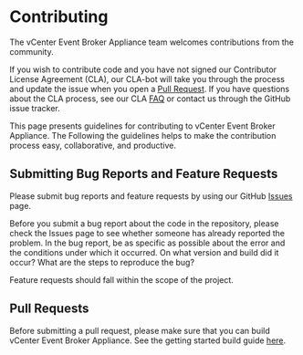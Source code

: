 # Contributing

The vCenter Event Broker Appliance team welcomes contributions from the community.

If you wish to contribute code and you have not signed our Contributor License Agreement (CLA), our CLA-bot will take you through the process and update the issue when you open a [Pull Request](https://help.github.com/articles/creating-a-pull-request). If you have questions about the CLA process, see our CLA [FAQ](https://cla.vmware.com/faq) or contact us through the GitHub issue tracker.

This page presents guidelines for contributing to vCenter Event Broker Appliance. The Following the guidelines helps to make the contribution process easy, collaborative, and productive.

## Submitting Bug Reports and Feature Requests

Please submit bug reports and feature requests by using our GitHub [Issues](https://github.com/vmware-samples/vcenter-event-broker-appliance/issues) page.

Before you submit a bug report about the code in the repository, please check the Issues page to see whether someone has already reported the problem. In the bug report, be as specific as possible about the error and the conditions under which it occurred. On what version and build did it occur? What are the steps to reproduce the bug?

Feature requests should fall within the scope of the project.

## Pull Requests

Before submitting a pull request, please make sure that you can build vCenter Event Broker Appliance. See the getting started build guide [here](getting-started-build.md).
